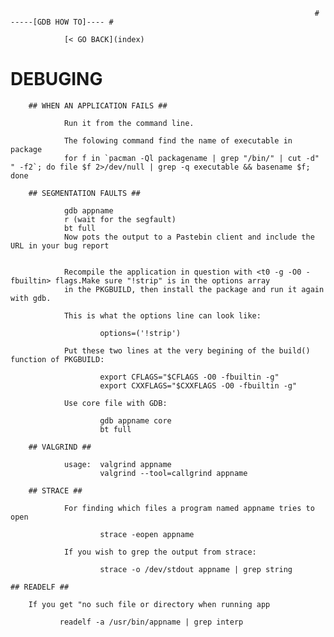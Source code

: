 

																		# -----[GDB HOW TO]---- #
                                                
                [< GO BACK](index)                                             
    
# DEBUGING #
        
		## WHEN AN APPLICATION FAILS ##
		
				Run it from the command line.
				
				The folowing command find the name of executable in package
				for f in `pacman -Ql packagename | grep "/bin/" | cut -d" " -f2`; do file $f 2>/dev/null | grep -q executable && basename $f; done
			
		## SEGMENTATION FAULTS ##
				
				gdb appname
				r (wait for the segfault)
				bt full 
				Now pots the output to a Pastebin client and include the URL in your bug report
			
			
				Recompile the application in question with <t0 -g -O0 -fbuiltin> flags.Make sure "!strip" is in the options array 
				in the PKGBUILD, then install the package and run it again with gdb.
				
				This is what the options line can look like: 
						
						options=('!strip')
						
				Put these two lines at the very begining of the build() function of PKGBUILD:
				
						export CFLAGS="$CFLAGS -O0 -fbuiltin -g"
						export CXXFLAGS="$CXXFLAGS -O0 -fbuiltin -g"
						
				Use core file with GDB:
				
						gdb appname core
						bt full
					
		## VALGRIND ##														
										
				usage:	valgrind appname					
						valgrind --tool=callgrind appname								
						
		## STRACE ##																			
				
				For finding which files a program named appname tries to open			
				
						strace -eopen appname													
						
				If you wish to grep the output from strace:
				
						strace -o /dev/stdout appname | grep string
						        
    ## READELF ##
                
        If you get "no such file or directory when running app
				
               readelf -a /usr/bin/appname | grep interp
		
 
